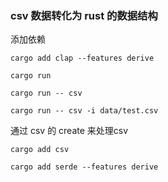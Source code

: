 
### csv 数据转化为 rust 的数据结构
添加依赖
```6502 assembly
cargo add clap --features derive
```

```6502 assembly
cargo run
```

```6502 assembly
cargo run -- csv
```

```6502 assembly
cargo run -- csv -i data/test.csv
```
通过 csv 的 create 来处理csv
```6502 assembly
cargo add csv 
```

```6502 assembly
cargo add serde --features derive 
```


